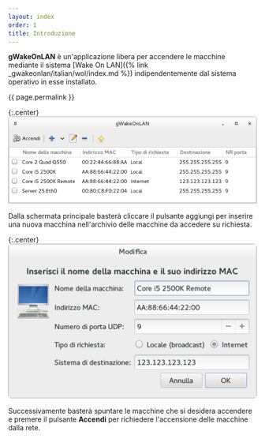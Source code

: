 ```yaml
---
layout: index
order: 1
title: Introduzione
---
```

**gWakeOnLAN** è un'applicazione libera per accendere le macchine mediante il
sistema
[Wake On LAN]({% link _gwakeonlan/italian/wol/index.md %})
indipendentemente dal sistema operativo in esse installato.

{{ page.permalink }}

{:.center}
![Finestra principale](/resources/gwakeonlan/archive/latest/italian/main.png)

Dalla schermata principale basterà cliccare il pulsante aggiungi per inserire
una nuova macchina nell'archivio delle macchine da accedere su richiesta.
            
{:.center}
![Finestra dettagli](/resources/gwakeonlan/archive/latest/italian/detail.png)

Successivamente basterà spuntare le macchine che si desidera accendere e premere
il pulsante **Accendi** per richiedere l'accensione delle macchine dalla rete.